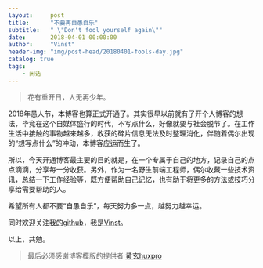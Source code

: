 ```yaml
---
layout:     post
title:      "不要再自愚自乐"
subtitle:   " \"Don't fool yourself again\""
date:       2018-04-01 00:00:00
author:     "Vinst"
header-img: "img/post-head/20180401-fools-day.jpg"
catalog: true
tags:
    - 闲话
---
```


> 花有重开日，人无再少年。

2018年愚人节，本博客也算正式开通了。其实很早以前就有了开个人博客的想法，毕竟在这个自媒体盛行的时代，不写点什么，好像就要与社会脱节了。在工作生活中接触的事物越来越多，收获的碎片信息无法及时整理消化，伴随着偶尔出现的“想写点什么”的冲动，本博客应运而生了。

所以，今天开通博客最主要的目的就是，在一个专属于自己的地方，记录自己的点点滴滴，分享每一分收获。另外，作为一名野生前端工程师，偶尔收藏一些技术资讯，总结一下工作经验等，既方便帮助自己记忆，也有助于将更多的方法或技巧分享给需要帮助的人。

希望所有人都不要“自愚自乐”，每天努力多一点，越努力越幸运。

同时欢迎关注[我的github](https://github.com/vinstweb)，我是[Vinst](https://github.com/vinstweb)。

以上，共勉。


> 最后必须感谢博客模版的提供者 [黄玄huxpro](https://github.com/huxpro)



